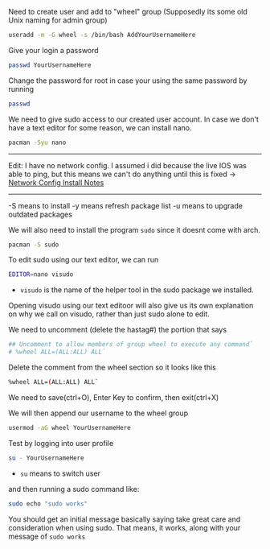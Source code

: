 Need to create user and add to "wheel" group (Supposedly its some old Unix naming for admin group)
```bash
useradd -m -G wheel -s /bin/bash AddYourUsernameHere
```
Give your login a password
```bash
passwd YourUsernameHere
```
Change the password for root in case your using the same password by running
```bash
passwd
```
We need to give sudo access to our created user account. In case we don't have a text editor for some reason, we can install nano.
```bash
pacman -Syu nano
```
---

Edit: I have no network config. I assumed i did because the live IOS was able to ping, but this means we can't do anything until this is fixed → [Network Config Install Notes](/notes/Arch_Network_Config.md)

---

-S means to install
-y means refresh package list
-u means to upgrade outdated packages

We will also need to install the program `sudo` since it doesnt come with arch. 
```bash
pacman -S sudo
```
To edit sudo using our text editor, we can run
```bash
EDITOR=nano visudo
```
- `visudo` is the name of the helper tool in the sudo package we installed. 

Opening visudo using our text editoor will also give us its own explanation on why we call on visudo, rather than just sudo alone to edit.

We need to uncomment (delete the hastag#) the portion that says 
```bash
## Uncomment to allow members of group wheel to execute any command`
# %wheel ALL=(ALL:ALL) ALL`
```
Delete the comment from the wheel section so it looks like this
```bash
%wheel ALL=(ALL:ALL) ALL`
```
We need to save(ctrl+O), Enter Key to confirm, then exit(ctrl+X)

We will then append our username to the wheel group
```bash
usermod -aG wheel YourUsernameHere
```
Test by logging into user profile
```bash
su - YourUsernameHere
```
- `su` means to switch user

and then running a sudo command like:
```bash
sudo echo "sudo works"
```
You should get an initial message basically saying take great care and consideration when using sudo. That means, it works, along with your message of `sudo works`
